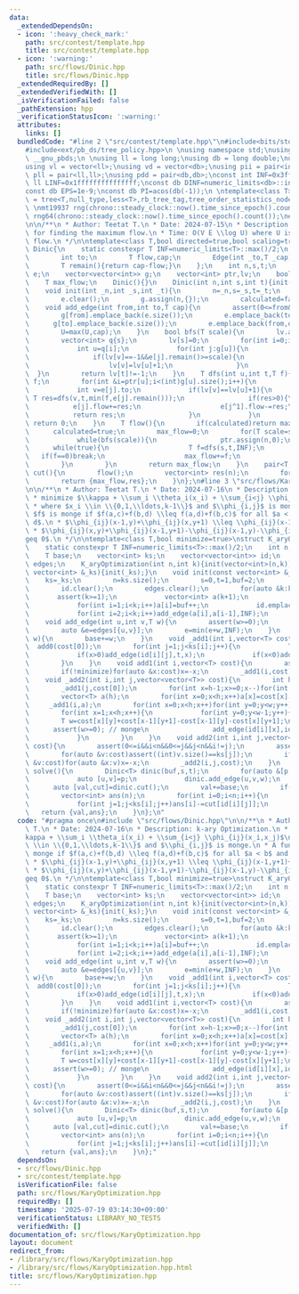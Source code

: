 ```yaml
---
data:
  _extendedDependsOn:
  - icon: ':heavy_check_mark:'
    path: src/contest/template.hpp
    title: src/contest/template.hpp
  - icon: ':warning:'
    path: src/flows/Dinic.hpp
    title: src/flows/Dinic.hpp
  _extendedRequiredBy: []
  _extendedVerifiedWith: []
  _isVerificationFailed: false
  _pathExtension: hpp
  _verificationStatusIcon: ':warning:'
  attributes:
    links: []
  bundledCode: "#line 2 \"src/contest/template.hpp\"\n#include<bits/stdc++.h>\n#include<ext/pb_ds/assoc_container.hpp>\n\
    #include<ext/pb_ds/tree_policy.hpp>\n \nusing namespace std;\nusing namespace\
    \ __gnu_pbds;\n \nusing ll = long long;\nusing db = long double;\nusing vi = vector<int>;\n\
    using vl = vector<ll>;\nusing vd = vector<db>;\nusing pii = pair<int,int>;\nusing\
    \ pll = pair<ll,ll>;\nusing pdd = pair<db,db>;\nconst int INF=0x3fffffff;\nconst\
    \ ll LINF=0x1fffffffffffffff;\nconst db DINF=numeric_limits<db>::infinity();\n\
    const db EPS=1e-9;\nconst db PI=acos(db(-1));\n \ntemplate<class T>\nusing ordered_set\
    \ = tree<T,null_type,less<T>,rb_tree_tag,tree_order_statistics_node_update>;\n\
    \ \nmt19937 rng(chrono::steady_clock::now().time_since_epoch().count());\nmt19937_64\
    \ rng64(chrono::steady_clock::now().time_since_epoch().count());\n#line 3 \"src/flows/Dinic.hpp\"\
    \n\n/**\n * Author: Teetat T.\n * Date: 2024-07-15\n * Description: Dinic's Algorithm\
    \ for finding the maximum flow.\n * Time: O(V E \\log U) where U is the maximum\
    \ flow.\n */\n\ntemplate<class T,bool directed=true,bool scaling=true>\nstruct\
    \ Dinic{\n    static constexpr T INF=numeric_limits<T>::max()/2;\n    struct Edge{\n\
    \        int to;\n        T flow,cap;\n        Edge(int _to,T _cap):to(_to),flow(0),cap(_cap){}\n\
    \        T remain(){return cap-flow;}\n    };\n    int n,s,t;\n    T U;\n    vector<Edge>\
    \ e;\n    vector<vector<int>> g;\n    vector<int> ptr,lv;\n    bool calculated;\n\
    \    T max_flow;\n    Dinic(){}\n    Dinic(int n,int s,int t){init(n,s,t);}\n\
    \    void init(int _n,int _s,int _t){\n        n=_n,s=_s,t=_t;\n        U=0;\n\
    \        e.clear();\n        g.assign(n,{});\n        calculated=false;\n    }\n\
    \    void add_edge(int from,int to,T cap){\n        assert(0<=from&&from<n&&0<=to&&to<n);\n\
    \        g[from].emplace_back(e.size());\n        e.emplace_back(to,cap);\n  \
    \      g[to].emplace_back(e.size());\n        e.emplace_back(from,directed?0:cap);\n\
    \        U=max(U,cap);\n    }\n    bool bfs(T scale){\n        lv.assign(n,-1);\n\
    \        vector<int> q{s};\n        lv[s]=0;\n        for(int i=0;i<(int)q.size();i++){\n\
    \            int u=q[i];\n            for(int j:g[u]){\n                int v=e[j].to;\n\
    \                if(lv[v]==-1&&e[j].remain()>=scale){\n                    q.emplace_back(v);\n\
    \                    lv[v]=lv[u]+1;\n                }\n            }\n      \
    \  }\n        return lv[t]!=-1;\n    }\n    T dfs(int u,int t,T f){\n        if(u==t||f==0)return\
    \ f;\n        for(int &i=ptr[u];i<(int)g[u].size();i++){\n            int j=g[u][i];\n\
    \            int v=e[j].to;\n            if(lv[v]==lv[u]+1){\n               \
    \ T res=dfs(v,t,min(f,e[j].remain()));\n                if(res>0){\n         \
    \           e[j].flow+=res;\n                    e[j^1].flow-=res;\n         \
    \           return res;\n                }\n            }\n        }\n       \
    \ return 0;\n    }\n    T flow(){\n        if(calculated)return max_flow;\n  \
    \      calculated=true;\n        max_flow=0;\n        for(T scale=scaling?1LL<<(63-__builtin_clzll(U)):1LL;scale>0;scale>>=1){\n\
    \            while(bfs(scale)){\n                ptr.assign(n,0);\n          \
    \      while(true){\n                    T f=dfs(s,t,INF);\n                 \
    \   if(f==0)break;\n                    max_flow+=f;\n                }\n    \
    \        }\n        }\n        return max_flow;\n    }\n    pair<T,vector<int>>\
    \ cut(){\n        flow();\n        vector<int> res(n);\n        for(int i=0;i<n;i++)res[i]=(lv[i]==-1);\n\
    \        return {max_flow,res};\n    }\n};\n#line 3 \"src/flows/KaryOptimization.hpp\"\
    \n\n/**\n * Author: Teetat T.\n * Date: 2024-07-16\n * Description: k-ary Optimization.\n\
    \ * minimize $\\kappa + \\sum_i \\theta_i(x_i) + \\sum_{i<j} \\phi_{ij}(x_i,x_j)$\n\
    \ * where $x_i \\in \\{0,1,\\ldots,k-1\\}$ and $\\phi_{i,j}$ is monge.\n * A function\
    \ $f$ is monge if $f(a,c)+f(b,d) \\leq f(a,d)+f(b,c)$ for all $a < b$ and $c <\
    \ d$.\n * $\\phi_{ij}(x-1,y)+\\phi_{ij}(x,y+1) \\leq \\phi_{ij}(x-1,y+1)+\\phi_{ij}(x,y)$.\n\
    \ * $\\phi_{ij}(x,y)+\\phi_{ij}(x-1,y+1)-\\phi_{ij}(x-1,y)-\\phi_{ij}(x,y+1) \\\
    geq 0$.\n */\n\ntemplate<class T,bool minimize=true>\nstruct K_aryOptimization{\n\
    \    static constexpr T INF=numeric_limits<T>::max()/2;\n    int n,s,t,buf;\n\
    \    T base;\n    vector<int> ks;\n    vector<vector<int>> id;\n    map<pair<int,int>,T>\
    \ edges;\n    K_aryOptimization(int n,int k){init(vector<int>(n,k));}\n    K_aryOptimization(const\
    \ vector<int> &_ks){init(_ks);}\n    void init(const vector<int> &_ks){\n    \
    \    ks=_ks;\n        n=ks.size();\n        s=0,t=1,buf=2;\n        base=0;\n\
    \        id.clear();\n        edges.clear();\n        for(auto &k:ks){\n     \
    \       assert(k>=1);\n            vector<int> a(k+1);\n            a[0]=s,a[k]=t;\n\
    \            for(int i=1;i<k;i++)a[i]=buf++;\n            id.emplace_back(a);\n\
    \            for(int i=2;i<k;i++)add_edge(a[i],a[i-1],INF);\n        }\n    }\n\
    \    void add_edge(int u,int v,T w){\n        assert(w>=0);\n        if(u==v||w==0)return;\n\
    \        auto &e=edges[{u,v}];\n        e=min(e+w,INF);\n    }\n    void add0(T\
    \ w){\n        base+=w;\n    }\n    void _add1(int i,vector<T> cost){\n      \
    \  add0(cost[0]);\n        for(int j=1;j<ks[i];j++){\n            T x=cost[j]-cost[j-1];\n\
    \            if(x>0)add_edge(id[i][j],t,x);\n            if(x<0)add0(x),add_edge(s,id[i][j],-x);\n\
    \        }\n    }\n    void add1(int i,vector<T> cost){\n        assert(0<=i&&i<n&&(int)cost.size()==ks[i]);\n\
    \        if(!minimize)for(auto &x:cost)x=-x;\n        _add1(i,cost);\n    }\n\
    \    void _add2(int i,int j,vector<vector<T>> cost){\n        int h=ks[i],w=ks[j];\n\
    \        _add1(j,cost[0]);\n        for(int x=h-1;x>=0;x--)for(int y=0;y<w;y++)cost[x][y]-=cost[0][y];\n\
    \        vector<T> a(h);\n        for(int x=0;x<h;x++)a[x]=cost[x][w-1];\n   \
    \     _add1(i,a);\n        for(int x=0;x<h;x++)for(int y=0;y<w;y++)cost[x][y]-=a[x];\n\
    \        for(int x=1;x<h;x++){\n            for(int y=0;y<w-1;y++){\n        \
    \        T w=cost[x][y]+cost[x-1][y+1]-cost[x-1][y]-cost[x][y+1];\n          \
    \      assert(w>=0); // monge\n                add_edge(id[i][x],id[j][y+1],w);\n\
    \            }\n        }\n    }\n    void add2(int i,int j,vector<vector<T>>\
    \ cost){\n        assert(0<=i&&i<n&&0<=j&&j<n&&i!=j);\n        assert((int)cost.size()==ks[i]);\n\
    \        for(auto &v:cost)assert((int)v.size()==ks[j]);\n        if(!minimize)for(auto\
    \ &v:cost)for(auto &x:v)x=-x;\n        _add2(i,j,cost);\n    }\n    pair<T,vector<int>>\
    \ solve(){\n        Dinic<T> dinic(buf,s,t);\n        for(auto &[p,w]:edges){\n\
    \            auto [u,v]=p;\n            dinic.add_edge(u,v,w);\n        }\n  \
    \      auto [val,cut]=dinic.cut();\n        val+=base;\n        if(!minimize)val=-val;\n\
    \        vector<int> ans(n);\n        for(int i=0;i<n;i++){\n            ans[i]=ks[i]-1;\n\
    \            for(int j=1;j<ks[i];j++)ans[i]-=cut[id[i][j]];\n        }\n     \
    \   return {val,ans};\n    }\n};\n"
  code: "#pragma once\n#include \"src/flows/Dinic.hpp\"\n\n/**\n * Author: Teetat\
    \ T.\n * Date: 2024-07-16\n * Description: k-ary Optimization.\n * minimize $\\\
    kappa + \\sum_i \\theta_i(x_i) + \\sum_{i<j} \\phi_{ij}(x_i,x_j)$\n * where $x_i\
    \ \\in \\{0,1,\\ldots,k-1\\}$ and $\\phi_{i,j}$ is monge.\n * A function $f$ is\
    \ monge if $f(a,c)+f(b,d) \\leq f(a,d)+f(b,c)$ for all $a < b$ and $c < d$.\n\
    \ * $\\phi_{ij}(x-1,y)+\\phi_{ij}(x,y+1) \\leq \\phi_{ij}(x-1,y+1)+\\phi_{ij}(x,y)$.\n\
    \ * $\\phi_{ij}(x,y)+\\phi_{ij}(x-1,y+1)-\\phi_{ij}(x-1,y)-\\phi_{ij}(x,y+1) \\\
    geq 0$.\n */\n\ntemplate<class T,bool minimize=true>\nstruct K_aryOptimization{\n\
    \    static constexpr T INF=numeric_limits<T>::max()/2;\n    int n,s,t,buf;\n\
    \    T base;\n    vector<int> ks;\n    vector<vector<int>> id;\n    map<pair<int,int>,T>\
    \ edges;\n    K_aryOptimization(int n,int k){init(vector<int>(n,k));}\n    K_aryOptimization(const\
    \ vector<int> &_ks){init(_ks);}\n    void init(const vector<int> &_ks){\n    \
    \    ks=_ks;\n        n=ks.size();\n        s=0,t=1,buf=2;\n        base=0;\n\
    \        id.clear();\n        edges.clear();\n        for(auto &k:ks){\n     \
    \       assert(k>=1);\n            vector<int> a(k+1);\n            a[0]=s,a[k]=t;\n\
    \            for(int i=1;i<k;i++)a[i]=buf++;\n            id.emplace_back(a);\n\
    \            for(int i=2;i<k;i++)add_edge(a[i],a[i-1],INF);\n        }\n    }\n\
    \    void add_edge(int u,int v,T w){\n        assert(w>=0);\n        if(u==v||w==0)return;\n\
    \        auto &e=edges[{u,v}];\n        e=min(e+w,INF);\n    }\n    void add0(T\
    \ w){\n        base+=w;\n    }\n    void _add1(int i,vector<T> cost){\n      \
    \  add0(cost[0]);\n        for(int j=1;j<ks[i];j++){\n            T x=cost[j]-cost[j-1];\n\
    \            if(x>0)add_edge(id[i][j],t,x);\n            if(x<0)add0(x),add_edge(s,id[i][j],-x);\n\
    \        }\n    }\n    void add1(int i,vector<T> cost){\n        assert(0<=i&&i<n&&(int)cost.size()==ks[i]);\n\
    \        if(!minimize)for(auto &x:cost)x=-x;\n        _add1(i,cost);\n    }\n\
    \    void _add2(int i,int j,vector<vector<T>> cost){\n        int h=ks[i],w=ks[j];\n\
    \        _add1(j,cost[0]);\n        for(int x=h-1;x>=0;x--)for(int y=0;y<w;y++)cost[x][y]-=cost[0][y];\n\
    \        vector<T> a(h);\n        for(int x=0;x<h;x++)a[x]=cost[x][w-1];\n   \
    \     _add1(i,a);\n        for(int x=0;x<h;x++)for(int y=0;y<w;y++)cost[x][y]-=a[x];\n\
    \        for(int x=1;x<h;x++){\n            for(int y=0;y<w-1;y++){\n        \
    \        T w=cost[x][y]+cost[x-1][y+1]-cost[x-1][y]-cost[x][y+1];\n          \
    \      assert(w>=0); // monge\n                add_edge(id[i][x],id[j][y+1],w);\n\
    \            }\n        }\n    }\n    void add2(int i,int j,vector<vector<T>>\
    \ cost){\n        assert(0<=i&&i<n&&0<=j&&j<n&&i!=j);\n        assert((int)cost.size()==ks[i]);\n\
    \        for(auto &v:cost)assert((int)v.size()==ks[j]);\n        if(!minimize)for(auto\
    \ &v:cost)for(auto &x:v)x=-x;\n        _add2(i,j,cost);\n    }\n    pair<T,vector<int>>\
    \ solve(){\n        Dinic<T> dinic(buf,s,t);\n        for(auto &[p,w]:edges){\n\
    \            auto [u,v]=p;\n            dinic.add_edge(u,v,w);\n        }\n  \
    \      auto [val,cut]=dinic.cut();\n        val+=base;\n        if(!minimize)val=-val;\n\
    \        vector<int> ans(n);\n        for(int i=0;i<n;i++){\n            ans[i]=ks[i]-1;\n\
    \            for(int j=1;j<ks[i];j++)ans[i]-=cut[id[i][j]];\n        }\n     \
    \   return {val,ans};\n    }\n};"
  dependsOn:
  - src/flows/Dinic.hpp
  - src/contest/template.hpp
  isVerificationFile: false
  path: src/flows/KaryOptimization.hpp
  requiredBy: []
  timestamp: '2025-07-19 03:14:30+09:00'
  verificationStatus: LIBRARY_NO_TESTS
  verifiedWith: []
documentation_of: src/flows/KaryOptimization.hpp
layout: document
redirect_from:
- /library/src/flows/KaryOptimization.hpp
- /library/src/flows/KaryOptimization.hpp.html
title: src/flows/KaryOptimization.hpp
---
```

